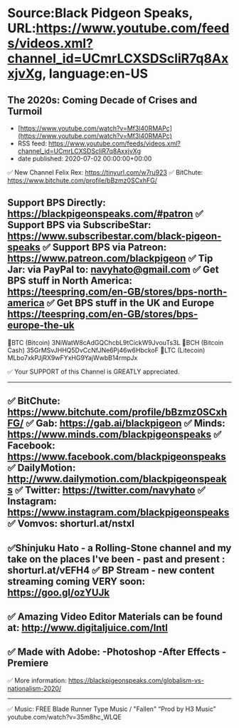 # Source:Black Pidgeon Speaks, URL:https://www.youtube.com/feeds/videos.xml?channel_id=UCmrLCXSDScliR7q8AxxjvXg, language:en-US

## The 2020s: Coming Decade of Crises and Turmoil
 - [https://www.youtube.com/watch?v=Mf3l40RMAPc](https://www.youtube.com/watch?v=Mf3l40RMAPc)
 - RSS feed: https://www.youtube.com/feeds/videos.xml?channel_id=UCmrLCXSDScliR7q8AxxjvXg
 - date published: 2020-07-02 00:00:00+00:00

✅ New Channel Felix Rex: https://tinyurl.com/w7ru923
✅ BitChute: https://www.bitchute.com/profile/bBzmz0SCxhFG/

Support BPS Directly: https://blackpigeonspeaks.com/#patron
✅ Support BPS via SubscribeStar: https://www.subscribestar.com/black-pigeon-speaks
✅  Support BPS via Patreon: https://www.patreon.com/blackpigeon
✅ Tip Jar: via PayPal to: navyhato@gmail.com 
✅ Get BPS stuff in North America:
https://teespring.com/en-GB/stores/bps-north-america
✅ Get BPS stuff in the UK and Europe
https://teespring.com/en-GB/stores/bps-europe-the-uk
-------------------------------

🔵BTC (Bitcoin)
3NiWatW8cAdGQChcbL9tCickW9JvouTs3L
🔵BCH (Bitcoin Cash)
35GrMSvJHHQ5DvCcNfJNe6Pj46w6HbckoF
🔵LTC (Litecoin)
MLbo7xkPJjRX9wFYxHG9YajWwbB14rmpJx

✅  Your SUPPORT of this Channel is GREATLY appreciated. 

-------------------------------

✅  BitChute: https://www.bitchute.com/profile/bBzmz0SCxhFG/
✅  Gab: https://gab.ai/blackpigeon
✅  Minds: https://www.minds.com/blackpigeonspeaks
✅  Facebook: https://www.facebook.com/blackpigeonspeaks
✅  DailyMotion: http://www.dailymotion.com/blackpigeonspeaks
✅  Twitter: https://twitter.com/navyhato
✅  Instagram: https://www.instagram.com/blackpigeonspeaks
✅  Vomvos: shorturl.at/nstxI
--------------------------------

✅Shinjuku Hato - a Rolling-Stone channel and my take on the places I've been - past and present : shorturl.at/vEFH4
✅ BP Stream - new content streaming coming VERY soon: https://goo.gl/ozYUJk
-------------------------------


✅  Amazing Video Editor Materials can be found at: http://www.digitaljuice.com/Intl
-------------------------------

✅  Made with Adobe:
-Photoshop
-After Effects
-Premiere
-------------------------------

✅  More information: 
https://blackpigeonspeaks.com/globalism-vs-nationalism-2020/


-------------------------------

✅ Music: FREE Blade Runner Type Music / "Fallen"
“Prod by H3 Music”
youtube.com/watch?v=35m8hc_WLQE

